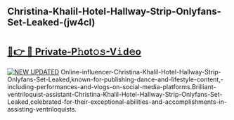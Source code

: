 ## Christina-Khalil-Hotel-Hallway-Strip-Onlyfans-Set-Leaked-(jw4cl)


# <h2><a href="https://mediaupload.pro?-19M">🔗👉 🔴 Private-P𝚑ot𝚘𝚜-V𝚒d𝚎o</a></h2>

[![NEW UPDATED](https://i.imgur.com/0qMVB7G.gif)](https://mediaupload.pro?-19M)
Online-influencer-Christina-Khalil-Hotel-Hallway-Strip-Onlyfans-Set-Leaked,known-for-publishing-dance-and-lifestyle-content,-including-performances-and-vlogs-on-social-media-platforms.Brilliant-ventriloquist-assistant-Christina-Khalil-Hotel-Hallway-Strip-Onlyfans-Set-Leaked,celebrated-for-their-exceptional-abilities-and-accomplishments-in-assisting-ventriloquists.  